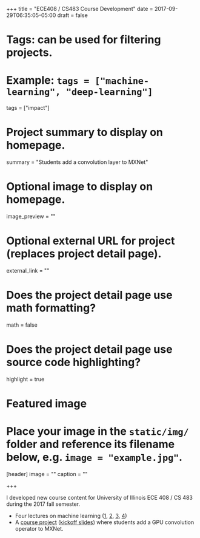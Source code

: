 +++
title = "ECE408 / CS483 Course Development"
date = 2017-09-29T06:35:05-05:00
draft = false

# Tags: can be used for filtering projects.
# Example: `tags = ["machine-learning", "deep-learning"]`
tags = ["impact"]

# Project summary to display on homepage.
summary = "Students add a convolution layer to MXNet"

# Optional image to display on homepage.
image_preview = ""

# Optional external URL for project (replaces project detail page).
external_link = ""

# Does the project detail page use math formatting?
math = false

# Does the project detail page use source code highlighting?
highlight = true

# Featured image
# Place your image in the `static/img/` folder and reference its filename below, e.g. `image = "example.jpg"`.
[header]
image = ""
caption = ""

+++

I developed new course content for University of Illinois ECE 408 / CS 483 during the 2017 fall semester.

* Four lectures on machine learning ([1][l1], [2][l2], [3][l3], [4][l4])
* A [course project][project_repo] ([kickoff slides][kickoff]) where students add a GPU convolution operator to MXNet.

[project_repo]: https://github.com/webgpu/2017fa_ece408_project
[l1]: ../../pdf/2017FA_ECE408_dl01_Intro.pdf
[l2]: ../../pptx/2017FA_ECE408_dl02_FF-Gradient.pptx
[l3]: ../../pptx/2017FA_ECE408_dl03_CNN01.pptx
[l4]: ../../pptx/2017FA_ECE408_dl04_CNN02.pptx
[kickoff]: ../../pdf/2017FA_ECE408_project-kickoff.pdf
